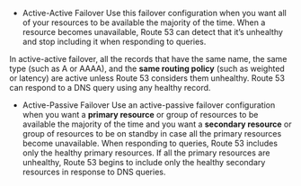 - Active-Active Failover
Use this failover configuration when you want all of your resources to be available the majority of the time. When a resource becomes unavailable, Route 53 can detect that it’s unhealthy and stop including it when responding to queries.

In active-active failover, all the records that have the same name, the same type (such as A or AAAA), and the **same routing policy** (such as weighted or latency) are active unless Route 53 considers them unhealthy. Route 53 can respond to a DNS query using any healthy record.

- Active-Passive Failover
Use an active-passive failover configuration when you want a **primary resource** or group of resources to be available the majority of the time and you want a **secondary resource** or group of resources to be on standby in case all the primary resources become unavailable. When responding to queries, Route 53 includes only the healthy primary resources. If all the primary resources are unhealthy, Route 53 begins to include only the healthy secondary resources in response to DNS queries.